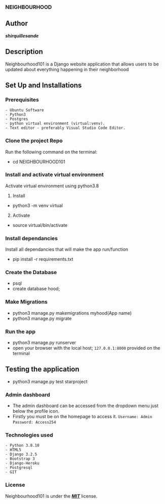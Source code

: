 ### NEIGHBOURHOOD

## Author
***shirquillesande***

## Description

Neighbourhood101 is a Django website application that allows users to be updated about everything happening in their neighborhood

## Set Up and Installations

### Prerequisites
    - Ubuntu Software
    - Python3
    - Postgres
    - python virtual environment (virtual:venv).
    - Text editor - preferably Visual Studio Code Editor.

### Clone the  project Repo
Run the following command on the terminal:
* cd NEIGHBOURHOOD101

###  Install and activate virtual environment
Activate virtual environment using python3.8 
1. Install
* python3 -m venv virtual
2. Activate
* source virtual/bin/activate

### Install dependancies
Install  all dependancies that will make the app run/function
* pip install -r requirements.txt

### Create the Database
* psql
* create database hood;

### Make Migrations
* python3 manage.py makemigrations myhood(App name)
* python3 manage.py migrate

### Run the app
* python3 manage.py runserver
* open your browser with the local host; `127.0.0.1:8000` provided on the terminal

## Testing the application
* python3 manage.py test starproject

### Admin dashboard
* The admin dashboard can be accessed from the dropdown menu just below the profile icon.
* Firstly you must be on the homepage to access it.
`Username: Admin`
`Password: Access254`
     
   
### Technologies used
    - Python 3.8.10
    - HTML5
    - Django 3.2.5
    - Bootstrap 3
    - Django-Heroku
    - Postgresql
    - GIT
                               
        
### License

Neighbourhood101 is under the ***[MIT](LICENSE)*** license.

